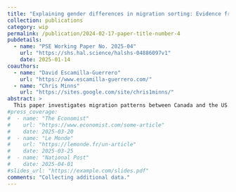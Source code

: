 ```yaml
---
title: "Explaining gender differences in migration sorting: Evidence from Canada-US migration"
collection: publications
category: wip
permalink: /publication/2024-02-17-paper-title-number-4
pubdetails:
  - name: "PSE Working Paper No. 2025-04"
    url: "https://shs.hal.science/halshs-04886097v1"
    date: 2025-01-14
coauthors:
  - name: "David Escamilla-Guerrero"
    url: "https://www.escamilla-guerrero.com/"
  - name: "Chris Minns"
    url: "https://sites.google.com/site/chris1minns/"
abstract: >
  This paper investigates migration patterns between Canada and the US.
#press_coverage:
#  - name: "The Economist"
#    url: "https://www.economist.com/some-article"
#    date: 2025-03-20
#  - name: "Le Monde"
#    url: "https://lemonde.fr/un-article"
#    date: 2025-03-25
#  - name: "National Post"
#    date: 2025-04-01
#slides_url: "https://example.com/slides.pdf"
comments: "Collecting additional data."
---
```

